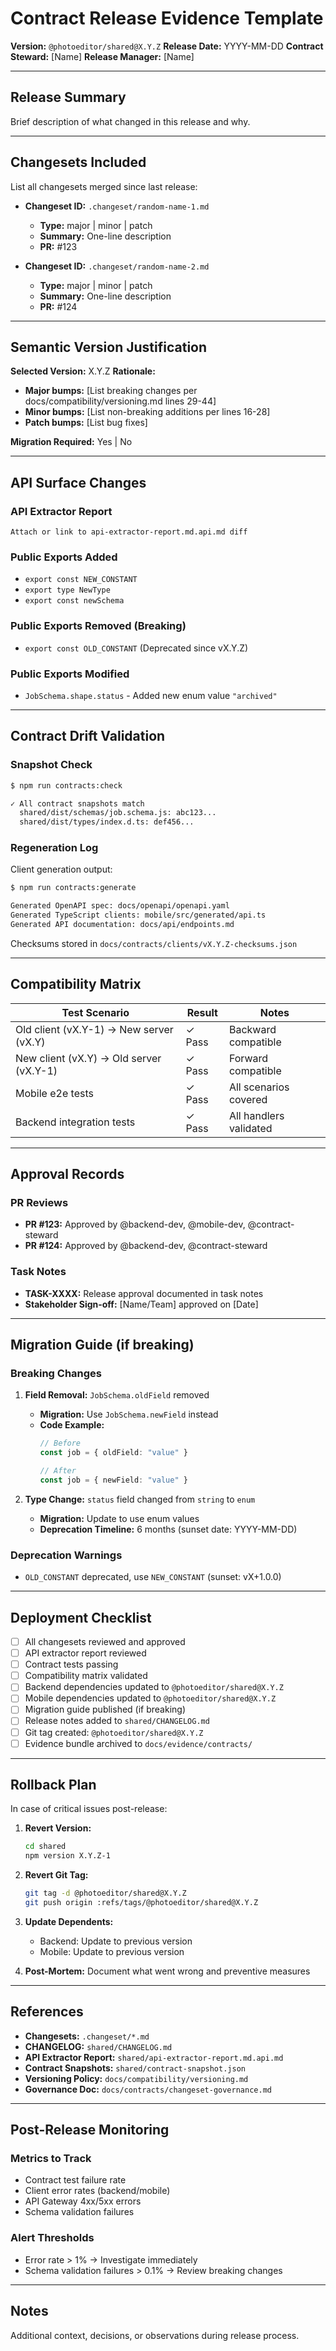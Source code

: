 # Contract Release Evidence Template

**Version:** `@photoeditor/shared@X.Y.Z`
**Release Date:** YYYY-MM-DD
**Contract Steward:** [Name]
**Release Manager:** [Name]

---

## Release Summary

Brief description of what changed in this release and why.

---

## Changesets Included

List all changesets merged since last release:

- **Changeset ID:** `.changeset/random-name-1.md`
  - **Type:** major | minor | patch
  - **Summary:** One-line description
  - **PR:** #123

- **Changeset ID:** `.changeset/random-name-2.md`
  - **Type:** major | minor | patch
  - **Summary:** One-line description
  - **PR:** #124

---

## Semantic Version Justification

**Selected Version:** X.Y.Z
**Rationale:**

- **Major bumps:** [List breaking changes per docs/compatibility/versioning.md lines 29-44]
- **Minor bumps:** [List non-breaking additions per lines 16-28]
- **Patch bumps:** [List bug fixes]

**Migration Required:** Yes | No

---

## API Surface Changes

### API Extractor Report

```
Attach or link to api-extractor-report.md.api.md diff
```

### Public Exports Added

- `export const NEW_CONSTANT`
- `export type NewType`
- `export const newSchema`

### Public Exports Removed (Breaking)

- `export const OLD_CONSTANT` (Deprecated since vX.Y.Z)

### Public Exports Modified

- `JobSchema.shape.status` - Added new enum value `"archived"`

---

## Contract Drift Validation

### Snapshot Check

```bash
$ npm run contracts:check

✓ All contract snapshots match
  shared/dist/schemas/job.schema.js: abc123...
  shared/dist/types/index.d.ts: def456...
```

### Regeneration Log

Client generation output:

```bash
$ npm run contracts:generate

Generated OpenAPI spec: docs/openapi/openapi.yaml
Generated TypeScript clients: mobile/src/generated/api.ts
Generated API documentation: docs/api/endpoints.md
```

Checksums stored in `docs/contracts/clients/vX.Y.Z-checksums.json`

---

## Compatibility Matrix

| Test Scenario | Result | Notes |
|---------------|--------|-------|
| Old client (vX.Y-1) → New server (vX.Y) | ✓ Pass | Backward compatible |
| New client (vX.Y) → Old server (vX.Y-1) | ✓ Pass | Forward compatible |
| Mobile e2e tests | ✓ Pass | All scenarios covered |
| Backend integration tests | ✓ Pass | All handlers validated |

---

## Approval Records

### PR Reviews

- **PR #123:** Approved by @backend-dev, @mobile-dev, @contract-steward
- **PR #124:** Approved by @backend-dev, @contract-steward

### Task Notes

- **TASK-XXXX:** Release approval documented in task notes
- **Stakeholder Sign-off:** [Name/Team] approved on [Date]

---

## Migration Guide (if breaking)

### Breaking Changes

1. **Field Removal:** `JobSchema.oldField` removed
   - **Migration:** Use `JobSchema.newField` instead
   - **Code Example:**
     ```typescript
     // Before
     const job = { oldField: "value" }

     // After
     const job = { newField: "value" }
     ```

2. **Type Change:** `status` field changed from `string` to `enum`
   - **Migration:** Update to use enum values
   - **Deprecation Timeline:** 6 months (sunset date: YYYY-MM-DD)

### Deprecation Warnings

- `OLD_CONSTANT` deprecated, use `NEW_CONSTANT` (sunset: vX+1.0.0)

---

## Deployment Checklist

- [ ] All changesets reviewed and approved
- [ ] API extractor report reviewed
- [ ] Contract tests passing
- [ ] Compatibility matrix validated
- [ ] Backend dependencies updated to `@photoeditor/shared@X.Y.Z`
- [ ] Mobile dependencies updated to `@photoeditor/shared@X.Y.Z`
- [ ] Migration guide published (if breaking)
- [ ] Release notes added to `shared/CHANGELOG.md`
- [ ] Git tag created: `@photoeditor/shared@X.Y.Z`
- [ ] Evidence bundle archived to `docs/evidence/contracts/`

---

## Rollback Plan

In case of critical issues post-release:

1. **Revert Version:**
   ```bash
   cd shared
   npm version X.Y.Z-1
   ```

2. **Revert Git Tag:**
   ```bash
   git tag -d @photoeditor/shared@X.Y.Z
   git push origin :refs/tags/@photoeditor/shared@X.Y.Z
   ```

3. **Update Dependents:**
   - Backend: Update to previous version
   - Mobile: Update to previous version

4. **Post-Mortem:** Document what went wrong and preventive measures

---

## References

- **Changesets:** `.changeset/*.md`
- **CHANGELOG:** `shared/CHANGELOG.md`
- **API Extractor Report:** `shared/api-extractor-report.md.api.md`
- **Contract Snapshots:** `shared/contract-snapshot.json`
- **Versioning Policy:** `docs/compatibility/versioning.md`
- **Governance Doc:** `docs/contracts/changeset-governance.md`

---

## Post-Release Monitoring

### Metrics to Track

- Contract test failure rate
- Client error rates (backend/mobile)
- API Gateway 4xx/5xx errors
- Schema validation failures

### Alert Thresholds

- Error rate > 1% → Investigate immediately
- Schema validation failures > 0.1% → Review breaking changes

---

## Notes

Additional context, decisions, or observations during release process.
